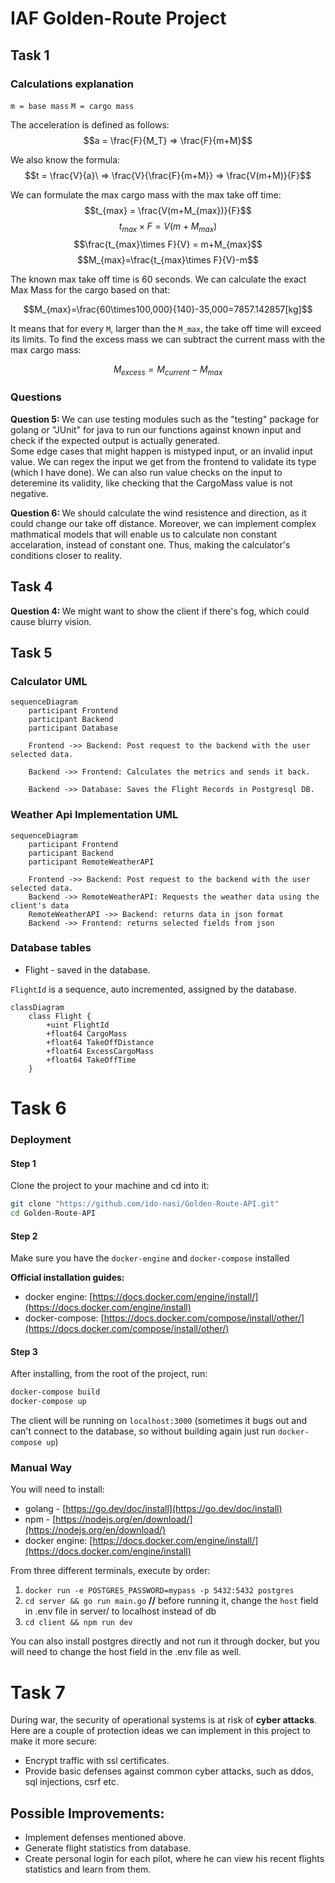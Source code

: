 # IAF Golden-Route Project

## Task 1
### Calculations explanation
`m = base mass`
`M = cargo mass`

The acceleration is defined as follows:
$$a = \frac{F}{M_T} => \frac{F}{m+M}$$

We also know the formula:
$$t = \frac{V}{a}\ => \frac{V}{\frac{F}{m+M}} => \frac{V(m+M)}{F}$$

We can formulate the max cargo mass with the max take off time:
$$t_{max} = \frac{V(m+M_{max})}{F}$$
$$t_{max}\times F = V(m+M_{max})$$
$$\frac{t_{max}\times F}{V} = m+M_{max}$$
$$M_{max}=\frac{t_{max}\times F}{V}-m$$

<p>
The known max take off time is 60 seconds. We can calculate the exact Max Mass for the cargo based on that:
</p>

$$M_{max}=\frac{60\times100,000}{140}-35,000=7857.142857[kg]$$


It means that for every `M`, larger than the `M_max`, the take off time will exceed its limits. To find the excess mass we can subtract the current mass with the max cargo mass: 

$$M_{excess} = M_{current} - M_{max}$$

### Questions
<p>
    <b>Question 5: </b> We can use testing modules such as the "testing" package for golang or "JUnit" for java to run our functions against known input and check if the expected output is actually generated.<br>
    Some edge cases that might happen is mistyped input, or an invalid input value. We can regex the input we get from the frontend to validate its type (which I have done). We can also run value checks on the input to deteremine its validity, like checking that the CargoMass value is not negative. 
</p>
<p>
<b>Question 6: </b> We should calculate the wind resistence and direction, as it could change our take off distance.
 Moreover, we can implement complex mathmatical models that will enable us to calculate non constant accelaration, instead of constant one. Thus, making the calculator's conditions closer to reality.
</p>

## Task 4
<p>
<b>Question 4: </b> We might want to show the client if there's fog, which could cause blurry vision. 
</p>

## Task 5
### Calculator UML
```mermaid
sequenceDiagram
    participant Frontend
    participant Backend
    participant Database

    Frontend ->> Backend: Post request to the backend with the user selected data.

    Backend ->> Frontend: Calculates the metrics and sends it back.

    Backend ->> Database: Saves the Flight Records in Postgresql DB.
```

### Weather Api Implementation UML
```mermaid
sequenceDiagram
    participant Frontend
    participant Backend
    participant RemoteWeatherAPI
    
    Frontend ->> Backend: Post request to the backend with the user selected data.
    Backend ->> RemoteWeatherAPI: Requests the weather data using the client's data
    RemoteWeatherAPI ->> Backend: returns data in json format
    Backend ->> Frontend: returns selected fields from json

```

### Database tables
- Flight - saved in the database. 

`FlightId` is a sequence, auto incremented, assigned by the database. 
```mermaid
classDiagram
    class Flight {
        +uint FlightId
        +float64 CargoMass
        +float64 TakeOffDistance
        +float64 ExcessCargoMass
        +float64 TakeOffTime
    }
```

# Task 6
### Deployment
#### Step 1
Clone the project to your machine and cd into it: 
```bash
git clone "https://github.com/ido-nasi/Golden-Route-API.git"
cd Golden-Route-API
```

#### Step 2
Make sure you have the `docker-engine` and `docker-compose` installed<b>

Official installation guides:</b>
- docker engine: [https://docs.docker.com/engine/install/](https://docs.docker.com/engine/install)
- docker-compose: [https://docs.docker.com/compose/install/other/](https://docs.docker.com/compose/install/other/)

#### Step 3
After installing, from the root of the project, run:
```bash
docker-compose build
docker-compose up
```

The client will be running on `localhost:3000` (sometimes it bugs out and can't connect to the database, so without building again just run `docker-compose up`)

### Manual Way
You will need to install:
- golang - [https://go.dev/doc/install](https://go.dev/doc/install)
- npm - [https://nodejs.org/en/download/](https://nodejs.org/en/download/)
- docker engine: [https://docs.docker.com/engine/install/](https://docs.docker.com/engine/install)

From three different terminals, execute by order:
1. `docker run -e POSTGRES_PASSWORD=mypass -p 5432:5432 postgres`
2. `cd server && go run main.go` **//** before running it, change the `host` field in .env file in server/ to localhost instead of db
3. `cd client && npm run dev`

You can also install postgres directly and not run it through docker, but you will need to change the host field in the .env file as well.
# Task 7
During war, the security of operational systems is at risk of <b>cyber attacks</b>. <br>
Here are a couple of protection ideas we can implement in this project to make it more secure:
- Encrypt traffic with ssl certificates.
- Provide basic defenses against common cyber attacks, such as ddos, sql injections, csrf etc.

## Possible Improvements:
- Implement defenses mentioned above.
- Generate flight statistics from database.
- Create personal login for each pilot, where he can view his recent flights statistics and learn from them.
